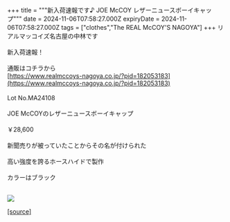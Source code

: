 +++
title = """新入荷速報です♪ JOE McCOY レザーニュースボーイキャップ"""
date = 2024-11-06T07:58:27.000Z
expiryDate = 2024-11-06T07:58:27.000Z
tags = ["clothes","The REAL McCOY'S NAGOYA"]
+++
リアルマッコイズ名古屋の中林です  
   
新入荷速報！  
   
通販はコチラから  
[https://www.realmccoys-nagoya.co.jp/?pid=182053183](https://www.realmccoys-nagoya.co.jp/?pid=182053183)  
   
Lot No.MA24108  
   
JOE McCOYのレザーニュースボーイキャップ  
   
￥28,600  
   
新聞売りが被っていたことからその名が付けられた  
   
高い強度を誇るホースハイドで製作  
   
カラーはブラック  
 

[![](https://stat.ameba.jp/user_images/20241106/16/realmccoy-nagoya/6f/e8/j/o1000100015506872223.jpg)](https://www.realmccoys-nagoya.co.jp/?pid=182053183)

[[source]](https://ameblo.jp/realmccoy-nagoya/entry-12874043272.html)
